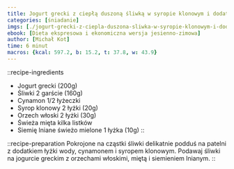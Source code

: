 ```yaml
---
title: Jogurt grecki z ciepłą duszoną śliwką w syropie klonowym i dodatkami
categories: [śniadanie]
imgs: [./jogurt-grecki-z-ciepla-duszona-sliwka-w-syropie-klonowym-i-dodatkami-1.jpg, ./jogurt-grecki-z-ciepla-duszona-sliwka-w-syropie-klonowym-i-dodatkami-2.jpg]
ebook: [Dieta ekspresowa i ekonomiczna wersja jesienno-zimowa]
author: [Michał Kot]
time: 6 minut
macros: {kcal: 597.2, b: 15.2, t: 37.8, w: 43.9}
---
```


::recipe-ingredients
- Jogurt grecki (200g)
- Śliwki 2 garście (160g)
- Cynamon 1/2 łyżeczki
- Syrop klonowy 2 łyżki (20g)
- Orzech włoski 2 łyżki (30g)
- Świeża mięta kilka listków
- Siemię lniane świeżo mielone 1 łyżka (10g)
::

::recipe-preparation
Pokrojone na cząstki śliwki delikatnie podduś na patelni z dodatkiem łyżki wody, cynamonem i syropem klonowym. Podawaj śliwki na jogurcie greckim z orzechami włoskimi, miętą i siemieniem lnianym.
::